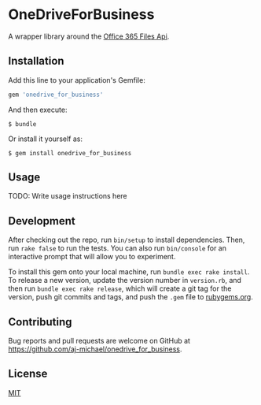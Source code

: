 # OneDriveForBusiness

A wrapper library around the [Office 365 Files Api](https://msdn.microsoft.com/en-us/office/office365/api/files-rest-operations).


## Installation

Add this line to your application's Gemfile:

```ruby
gem 'onedrive_for_business'
```

And then execute:

    $ bundle

Or install it yourself as:

    $ gem install onedrive_for_business

## Usage

TODO: Write usage instructions here

## Development

After checking out the repo, run `bin/setup` to install dependencies. Then, run `rake false` to run the tests. You can also run `bin/console` for an interactive prompt that will allow you to experiment.

To install this gem onto your local machine, run `bundle exec rake install`. To release a new version, update the version number in `version.rb`, and then run `bundle exec rake release`, which will create a git tag for the version, push git commits and tags, and push the `.gem` file to [rubygems.org](https://rubygems.org).

## Contributing

Bug reports and pull requests are welcome on GitHub at https://github.com/aj-michael/onedrive_for_business.

## License

[MIT](http://ajmichael.mit-license.org/)
